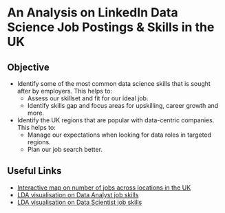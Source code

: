 # An Analysis on LinkedIn Data Science Job Postings & Skills in the UK

## Objective
* Identify some of the most common data science skills that is sought after by employers. This helps to:
    * Assess our skillset and fit for our ideal job.
    * Identify skills gap and focus areas for upskilling, career growth and more.
* Identify the UK regions that are popular with data-centric companies. This helps to:
    * Manage our expectations when looking for data roles in targeted regions.
    * Plan our job search better.

## Useful Links
* [Interactive map on number of jobs across locations in the UK](ds_job_uk_map.html)
* [LDA visualisation on Data Analyst job skills](da_skills_ldavis.html)
* [LDA visualisation on Data Scientist job skills](ds_skills_ldavis.html)
